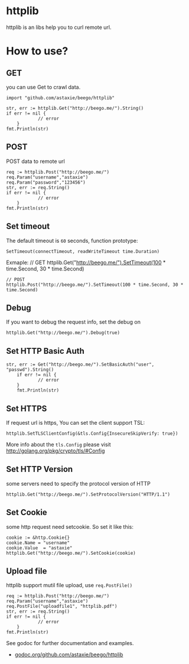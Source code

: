 # httplib
httplib is an libs help you to curl remote url.

# How to use?

## GET
you can use Get to crawl data.

	import "github.com/astaxie/beego/httplib"
	
	str, err := httplib.Get("http://beego.me/").String()
	if err != nil {
                // error
        }
	fmt.Println(str)
	
## POST
POST data to remote url

	req := httplib.Post("http://beego.me/")
	req.Param("username","astaxie")
	req.Param("password","123456")
	str, err := req.String()
	if err != nil {
                // error
        }
	fmt.Println(str)

## Set timeout

The default timeout is `60` seconds, function prototype:

	SetTimeout(connectTimeout, readWriteTimeout time.Duration)

Exmaple: 
	// GET
	httplib.Get("http://beego.me/").SetTimeout(100 * time.Second, 30 * time.Second)
	
	// POST
	httplib.Post("http://beego.me/").SetTimeout(100 * time.Second, 30 * time.Second)


## Debug

If you want to debug the request info, set the debug on

	httplib.Get("http://beego.me/").Debug(true)
	
## Set HTTP Basic Auth

	str, err := Get("http://beego.me/").SetBasicAuth("user", "passwd").String()
        if err != nil {
                // error
        }
        fmt.Println(str)
	
## Set HTTPS

If request url is https, You can set the client support TSL:

	httplib.SetTLSClientConfig(&tls.Config{InsecureSkipVerify: true})
	
More info about the `tls.Config` please visit http://golang.org/pkg/crypto/tls/#Config	

## Set HTTP Version

some servers need to specify the protocol version of HTTP

	httplib.Get("http://beego.me/").SetProtocolVersion("HTTP/1.1")
		
## Set Cookie

some http request need setcookie. So set it like this:

	cookie := &http.Cookie{}
	cookie.Name = "username"
	cookie.Value  = "astaxie"
	httplib.Get("http://beego.me/").SetCookie(cookie)

## Upload file

httplib support mutil file upload, use `req.PostFile()`

	req := httplib.Post("http://beego.me/")
	req.Param("username","astaxie")
	req.PostFile("uploadfile1", "httplib.pdf")
	str, err := req.String()
	if err != nil {
                // error
        }
	fmt.Println(str)


See godoc for further documentation and examples.

* [godoc.org/github.com/astaxie/beego/httplib](https://godoc.org/github.com/astaxie/beego/httplib)
